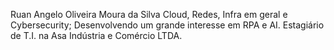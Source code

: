 Ruan Angelo Oliveira Moura da Silva
Cloud, Redes, Infra em geral e Cybersecurity; Desenvolvendo um grande interesse em RPA e AI.
Estagiário de T.I. na Asa Indústria e Comércio LTDA.
